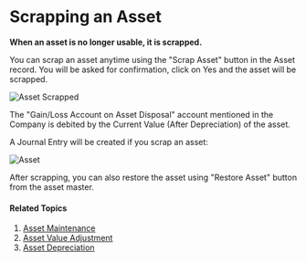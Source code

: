 <!-- add breadcrumbs -->
# Scrapping an Asset

**When an asset is no longer usable, it is scrapped.**

You can scrap an asset anytime using the "Scrap Asset" button in the Asset record. You will be asked for confirmation, click on Yes and the asset will be scrapped. 

![Asset Scrapped](/docs/assets/img/asset/asset-scrapped.png)

The "Gain/Loss Account on Asset Disposal" account mentioned in the Company is debited by the Current Value (After Depreciation) of the asset. 

A Journal Entry will be created if you scrap an asset:

<img class="screenshot" alt="Asset" src="{{docs_base_url}}/v12/assets/img/asset/scrap-journal-entry.png">

After scrapping, you can also restore the asset using "Restore Asset" button from the asset master.

#### Related Topics
1. [Asset Maintenance](/docs/user/manual/en/asset/asset-maintenance)
1. [Asset Value Adjustment](/docs/user/manual/en/asset/asset-value-adjustment)
1. [Asset Depreciation](/docs/user/manual/en/asset/asset-depreciation)
